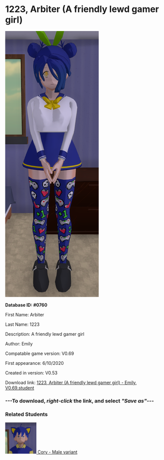 # 1223, Arbiter (A friendly lewd gamer girl)

<img src="../../Files/Images/1223, Arbiter (A friendly lewd gamer girl).png" title="1223, Arbiter (A friendly lewd gamer girl) - Emily, V0.69">

**Database ID: #0760**

First Name: Arbiter

Last Name: 1223

Description: A friendly lewd gamer girl

Author: Emily

Compatable game version: V0.69

First appearance: 6/10/2020

Created in version: V0.53

Download link: <a href="https://raw.githubusercontent.com/Arbiter1223/Daigaku-Gurashi-Custom-Students/master/Files/Student%20Files/1223%2C%20Arbiter%20(A%20friendly%20lewd%20gamer%20girl)%20-%20Emily%2C%20V0.69.student">1223, Arbiter (A friendly lewd gamer girl) - Emily, V0.69.student</a>

### ---**To download, _right-click_ the link, and select _"Save as"_**---

### Related Students

<a href="Michener, Cory (A friendly computer geek).md"><img src="../../Files/Thumbs/Michener, Cory (A friendly computer geek).png" height="100" width="100" title="Michener, Cory (A friendly computer geek) - Arbiter1223, V0.69"></a><a href="Michener, Cory (A friendly computer geek).md"> Cory - Male variant</a>

